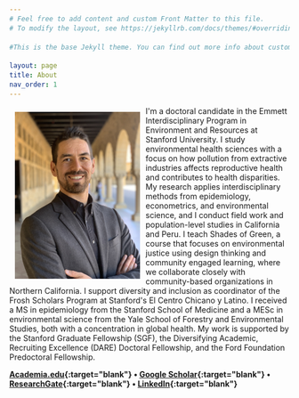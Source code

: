 ```yaml
---
# Feel free to add content and custom Front Matter to this file.
# To modify the layout, see https://jekyllrb.com/docs/themes/#overriding-theme-defaults

#This is the base Jekyll theme. You can find out more info about customizing your Jekyll theme, as well as basic Jekyll usage documentation at [jekyllrb.com](https://jekyllrb.com/)

layout: page
title: About
nav_order: 1
---
```

<img src="/images/profile_photo.jpg" alt="" align="left" width="225" height="300" style="padding: 10px;">
I'm a doctoral candidate in the Emmett Interdisciplinary Program in Environment and Resources at Stanford University. I study environmental health sciences with a focus on how pollution from extractive industries affects reproductive health and contributes to health disparities. My research applies interdisciplinary methods from epidemiology, econometrics, and environmental science, and I conduct field work and population-level studies in California and Peru. I teach Shades of Green, a course that focuses on environmental justice using design thinking and community engaged learning, where we collaborate closely with community-based organizations in Northern California. I support diversity and inclusion as coordinator of the Frosh Scholars Program at Stanford's El Centro Chicano y Latino. I received a MS in epidemiology from the Stanford School of Medicine and a MESc in environmental science from the Yale School of Forestry and Environmental Studies, both with a concentration in global health. My work is supported by the Stanford Graduate Fellowship (SGF), the Diversifying Academic, Recruiting Excellence (DARE) Doctoral Fellowship, and the Ford Foundation Predoctoral Fellowship.

**[Academia.edu](http://stanford.academia.edu/DavidGonzalez){:target="blank"} • [Google Scholar](https://scholar.google.com/citations?user=I_msswMAAAAJ&hl=en){:target="blank"} • [ResearchGate](https://www.researchgate.net/profile/David_Gonzalez38){:target="blank"} • [LinkedIn](https://www.linkedin.com/in/davidjxgonzalez){:target="blank"}**
